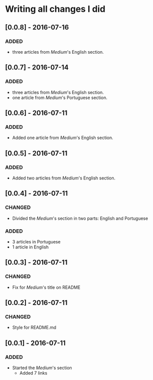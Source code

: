 # Writing all changes I did

## [0.0.8] - 2016-07-16
### ADDED
- three articles from _Medium_'s English section.

## [0.0.7] - 2016-07-14
### ADDED
- three articles from _Medium_'s English section.
- one article from _Medium_'s Portuguese section.

## [0.0.6] - 2016-07-11
### ADDED
- Added one article from _Medium_'s English section.

## [0.0.5] - 2016-07-11
### ADDED
- Added two articles from _Medium_'s English section.

## [0.0.4] - 2016-07-11
### CHANGED
- Divided the _Medium_'s section in two parts: English and Portuguese

### ADDED
- 3 articles in Portuguese
- 1 article in English

## [0.0.3] - 2016-07-11
### CHANGED
- Fix for _Medium_'s title on README

## [0.0.2] - 2016-07-11
### CHANGED
- Style for README.md

## [0.0.1] - 2016-07-11
### ADDED
- Started the _Medium_'s section
	- Added 7 links